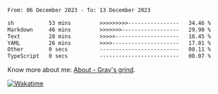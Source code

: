 <!--START_SECTION:waka-->

```txt
From: 06 December 2023 - To: 13 December 2023

sh           53 mins         >>>>>>>>>----------------   34.46 %
Markdown     46 mins         >>>>>>>------------------   29.90 %
Text         28 mins         >>>>>--------------------   18.45 %
YAML         26 mins         >>>>---------------------   17.01 %
Other        0 secs          -------------------------   00.11 %
TypeScript   0 secs          -------------------------   00.07 %
```

<!--END_SECTION:waka-->

<!-- [![grayxu's github stats](https://github-readme-stats.vercel.app/api?username=grayxu&count_private=true&show_icons=true)](https://github.com/grayxu) -->

Know more about me: [About - Gray's grind](https://www.grayxu.cn/).
<p align="left">
  <a href="https://wakatime.com/@grayxu" target="_blank">
    <img alt="Wakatime" src="https://wakatime.com/badge/user/c69eb31e-43a1-463f-8968-c3449e386f57.svg"/>
  </a>
</p>

